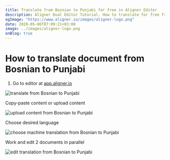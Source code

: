 ```yaml
---
title: Translate from Bosnian to Punjabi for free in Aligner Editor
description: Aligner Dual Editor Tutorial. How to translate for free from Bosnian to Punjabi. Aligner is multilingual document management platform. 
ogImage: "https://www.aligner.io/images/aligner-logo.png"
date: 2020-05-06T07:09:21+03:00
image: ../images/aligner-logo.png
onBlog: true
---
```


# How to translate document from Bosnian to Punjabi

1. Go to editor at [app.aligner.io](https://app.aligner.io "Aligner App web page")

![translate from Bosnian to Punjabi](../aligner-blank-editor.png "translate from Bosnian to Punjabi")

Copy-paste content or upload content

![upload content from Bosnian to Punjabi](../aligner-uploaded-document.png "upload content from Bosnian to Punjabi")

Choose desired language

![choose machine translation from Bosnian to Punjabi](../aligner-language-dropdown.png "choose machine translation from Bosnian to Punjabi")

Work and edit 2 documents in parallel

![edit translation from Bosnian to Punjabi](../aligner-double-sitded-editor.png "edit translation from Bosnian to Punjabi")

